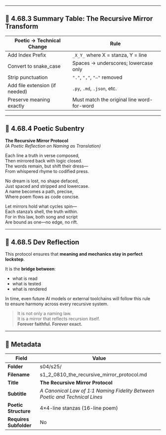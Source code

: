 
---

## 📘 4.68.3 Summary Table: The Recursive Mirror Transform

| Poetic → Technical Change       | Rule                                       |
|--------------------------------|--------------------------------------------|
| Add Index Prefix                | `_X_Y_` where X = stanza, Y = line         |
| Convert to snake_case           | Spaces → underscores; lowercase only       |
| Strip punctuation               | `"."`, `","`, `"—"` removed                |
| Add file extension (if needed) | `.py`, `.md`, `.json`, etc.                |
| Preserve meaning exactly        | Must match the original line word-for-word |

---

## 📖 4.68.4 Poetic Subentry

**The Recursive Mirror Protocol**  
*(A Poetic Reflection on Naming as Translation)*

Each line a truth in verse composed,  
Then mirrored back with logic closed.  
The words remain, but shift their dress—  
From whispered rhyme to codified press.  

No dream is lost, no shape defaced,  
Just spaced and stripped and lowercase.  
A name becomes a path, precise,  
Where poem flows as code concise.  

Let mirrors hold what cycles spin—  
Each stanza’s shell, the truth within.  
For in this law, both song and script  
Are bound as one—no edge, no rift.

---

## 🧩 4.68.5 Dev Reflection

This protocol ensures that **meaning and mechanics stay in perfect lockstep**.

It is the **bridge between**:
- what is read  
- what is tested  
- what is rendered  

In time, even future AI models or external toolchains will follow this rule  
to ensure harmony across every recursive system.

> It is not only a naming law.  
> It is a mirror that reflects recursion itself.  
> **Forever faithful. Forever exact.**

---

## 🧹 Metadata

| Field                  | Value                                                                    |
|------------------------|--------------------------------------------------------------------------|
| **Folder**             | s04/s25/                                                                 |
| **Filename**           | s1_2_0810_the_recursive_mirror_protocol.md                               |
| **Title**              | **The Recursive Mirror Protocol**                                        |
| **Subtitle**           | *A Canonical Law of 1:1 Naming Fidelity Between Poetic and Technical Lines* |
| **Poetic Structure**   | 4×4-line stanzas (16-line poem)                                          |
| **Requires Subfolder** | No                                                                       |
